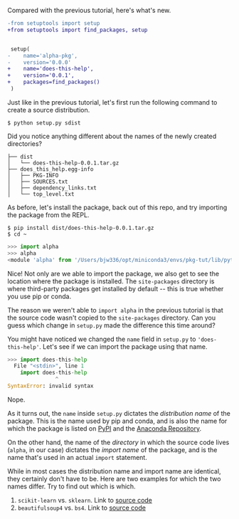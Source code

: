 Compared with the previous tutorial, here's what's new.
```diff
-from setuptools import setup
+from setuptools import find_packages, setup


 setup(
-    name='alpha-pkg',
-    version='0.0.0'
+    name='does-this-help',
+    version='0.0.1',
+    packages=find_packages()
 )
```

Just like in the previous tutorial, let's first run the following command to create a source distribution.
```
$ python setup.py sdist
```

Did you notice anything different about the names of the newly created directories?
```
├── dist
│   └── does-this-help-0.0.1.tar.gz
├── does_this_help.egg-info
│   ├── PKG-INFO
│   ├── SOURCES.txt
│   ├── dependency_links.txt
│   └── top_level.txt
```

As before, let's install the package, back out of this repo, and try importing the package from the REPL.
```
$ pip install dist/does-this-help-0.0.1.tar.gz
$ cd ~
```

```python
>>> import alpha
>>> alpha
<module 'alpha' from '/Users/bjw336/opt/miniconda3/envs/pkg-tut/lib/python3.8/site-packages/alpha/__init__.py'>
```

Nice! Not only are we able to import the package, we also get to see the location where the package is installed. The `site-packages` directory is where third-party packages get installed by default -- this is true whether you use pip or conda.

The reason we weren't able to `import alpha` in the previous tutorial is that the source code wasn't copied to the `site-packages` directory. Can you guess which change in `setup.py` made the difference this time around?

You might have noticed we changed the `name` field in `setup.py` to `'does-this-help'`. Let's see if we can import the package using that name.

```python
>>> import does-this-help
  File "<stdin>", line 1
    import does-this-help
               ^
SyntaxError: invalid syntax
```

Nope.

As it turns out, the `name` inside `setup.py` dictates the _distribution name_ of the package. This is the name used by pip and conda, and is also the name for which the package is listed on [PyPI](https://pypi.org/) and the [Anaconda Repository](https://anaconda.org/).

On the other hand, the name of the _directory_ in which the source code lives (`alpha`, in our case) dictates the _import name_ of the package, and is the name that's used in an actual `import` statement.

While in most cases the distribution name and import name are identical, they certainly don't have to be. Here are two examples for which the two names differ. Try to find out which is which.
1. `scikit-learn` vs. `sklearn`. Link to [source code](https://github.com/scikit-learn/scikit-learn)
1. `beautifulsoup4` vs. `bs4`. Link to [source code](https://bazaar.launchpad.net/~leonardr/beautifulsoup/bs4/files)